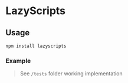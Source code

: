 # LazyScripts

## Usage

`npm install lazyscripts`

### Example

> See `/tests` folder working implementation
